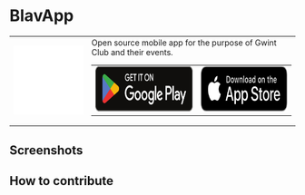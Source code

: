 # BlavApp

<table style="max-width:800px;">
    <tr>
        <td><img alt="Blavapp icon" src="assets/icon.png" width="200"></td>
        <td>
            Open source mobile app for the purpose of Gwint Club and their events.
            <table>
                <tr>
                    <a href="https://play.google.com/store/apps/details?id=cz.oborovec.blavapp">
                        <td><img alt="Get it on Google Play" src="docs/imgs/google_play.svg" height="80"/></td>
                    </a>
                    <a href="https://apps.apple.com/us/app/gwent-board/id1643600320">
                        <td><img alt="Get it on Apple Store" src="docs/imgs/app_store.svg" height="80"/></td>
                    </a>
                </tr>
            </table>
        </td>
    </tr>
</table>

## Screenshots

## How to contribute
